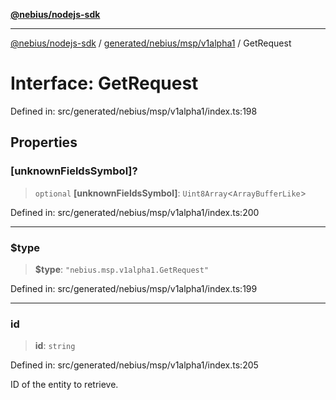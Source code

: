 [**@nebius/nodejs-sdk**](../../../../../README.md)

---

[@nebius/nodejs-sdk](../../../../../README.md) / [generated/nebius/msp/v1alpha1](../README.md) / GetRequest

# Interface: GetRequest

Defined in: src/generated/nebius/msp/v1alpha1/index.ts:198

## Properties

### \[unknownFieldsSymbol\]?

> `optional` **\[unknownFieldsSymbol\]**: `Uint8Array`\<`ArrayBufferLike`\>

Defined in: src/generated/nebius/msp/v1alpha1/index.ts:200

---

### $type

> **$type**: `"nebius.msp.v1alpha1.GetRequest"`

Defined in: src/generated/nebius/msp/v1alpha1/index.ts:199

---

### id

> **id**: `string`

Defined in: src/generated/nebius/msp/v1alpha1/index.ts:205

ID of the entity to retrieve.
